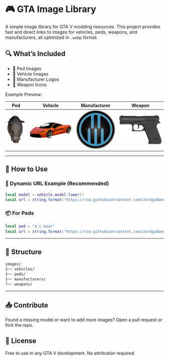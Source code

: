 # 🎮 GTA Image Library

A simple image library for GTA V modding resources. This project provides fast and direct links to images for vehicles, peds, weapons, and manufacturers, all optimized in `.webp` format.

## 🔍 What’s Included

- 🐗 Ped Images
- 🚗 Vehicle Images
- 🏢 Manufacturer Logos
- 🔫 Weapon Icons

Example Preview:

| Ped | Vehicle | Manufacturer | Weapon |
|-----|---------|--------------|--------|
| ![Boar](https://raw.githubusercontent.com/Jordgubbee/gta-images/main/images/peds/a_c_boar.webp) | ![T20](https://raw.githubusercontent.com/Jordgubbee/gta-images/main/images/vehicles/t20.webp) | ![Ubermacht](https://raw.githubusercontent.com/Jordgubbee/gta-images/main/images/manufacturers/ubermacht.webp) | ![Ceramic Pistol](https://raw.githubusercontent.com/Jordgubbee/gta-images/main/images/weapons/weapon_ceramicpistol.webp) |

---

## 🧩 How to Use

### 🔗 Dynamic URL Example (Recommended)
```lua
local model = vehicle.model:lower()
local url = string.format("https://raw.githubusercontent.com/Jordgubbee/gta-images/main/images/vehicles/%s.webp", model)
```

### 📦 For Peds
```lua
local ped = "a_c_boar"
local url = string.format("https://raw.githubusercontent.com/Jordgubbee/gta-images/main/images/peds/%s.webp", ped)
```

---

## 📁 Structure

```
images/
├── vehicles/
├── peds/
├── manufacturers/
└── weapons/
```

---

## 📤 Contribute

Found a missing model or want to add more images? Open a pull request or fork the repo.

## 📜 License

Free to use in any GTA V development. No attribution required.
